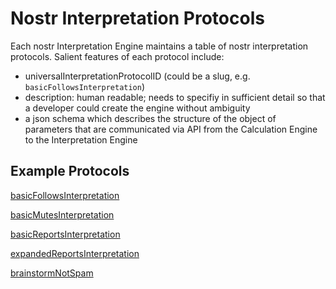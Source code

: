 Nostr Interpretation Protocols
=====

Each nostr Interpretation Engine maintains a table of nostr interpretation protocols. Salient features of each protocol include:
- universalInterpretationProtocolID (could be a slug, e.g. `basicFollowsInterpretation`)
- description: human readable; needs to specifiy in sufficient detail so that a developer could create the engine without ambiguity
- a json schema which describes the structure of the object of parameters that are communicated via API from the Calculation Engine to the Interpretation Engine

## Example Protocols

[basicFollowsInterpretation](./basicFollowsInterpretation.md)

[basicMutesInterpretation](./basicMutesInterpretation.md)

[basicReportsInterpretation](./basicReportsInterpretation.md)

[expandedReportsInterpretation](./expandedReportsInterpretation.md)

[brainstormNotSpam](./brainstormNotSpam.md)

